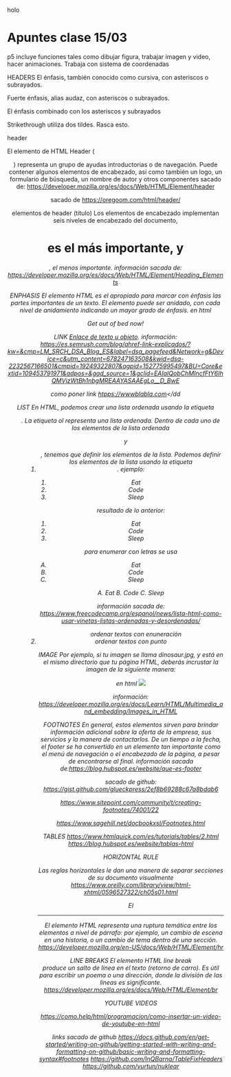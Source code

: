 holo
# Apuntes clase 15/03
p5 incluye funciones tales como dibujar figura, trabajar imagen y video, hacer animaciones. Trabaja con sistema de coordenadas 

HEADERS
El énfasis, también conocido como cursiva, con asteriscos o subrayados.

Fuerte énfasis, alias audaz, con asteriscos o subrayados.

El énfasis combinado con los asteriscos y subrayados

Strikethrough utiliza dos tildes. Rasca esto.

header

El elemento de HTML Header (<header>) representa un grupo de ayudas introductorias o de navegación. Puede contener algunos elementos de encabezado, así como también un logo, un formulario de búsqueda, un nombre de autor y otros componentes
sacado de: https://developer.mozilla.org/es/docs/Web/HTML/Element/header 

sacado de https://oregoom.com/html/header/

elementos de header (título)
Los elementos de encabezado implementan seis niveles de encabezado del documento, <h1> es el más importante, y <h6>, el menos importante. 
información sacada de: https://developer.mozilla.org/es/docs/Web/HTML/Element/Heading_Elements


ENPHASIS
El elemento HTML <em> es el apropiado para marcar con énfasis las partes importantes de un texto. El elemento <em> puede ser anidado, con cada nivel de anidamiento indicando un mayor grado de énfasis.
en html
<p>Get out of bed <em>now</em>!</p> 

LINK
<a href="url">Enlace de texto u objeto</a>.
información: https://es.semrush.com/blog/ahref-link-explicados/?kw=&cmp=LM_SRCH_DSA_Blog_ES&label=dsa_pagefeed&Network=g&Device=c&utm_content=678247163508&kwid=dsa-2232567166501&cmpid=19249322807&agpid=152775995497&BU=Core&extid=109453791971&adpos=&gad_source=1&gclid=EAIaIQobChMIncfFtY6IhQMVjzWtBh1nbgMREAAYASAAEgLo__D_BwE

como poner link
<a
href="https://wwww.blabla.com" >htpps://wwwblabla.com</a></dd

LIST
En HTML, podemos crear una lista ordenada usando la etiqueta  <ol>. La etiqueta ol representa una lista ordenada. Dentro de cada uno de los elementos de la lista ordenada <ol> y <ol />, tenemos que definir los elementos de la lista. Podemos definir los elementos de la lista usando la etiqueta <li>.
ejemplo:
<ol>
  <li>Eat</li>
  <li>Code</li>
  <li>Sleep</li>
</ol>

resultado de lo anterior:
1. Eat
2. Code
3. Sleep


para enumerar con letras se usa
<ol type="A">
  <li>Eat</li>
  <li>Code</li>
  <li>Sleep</li>
</ol>

A. Eat
B. Code
C. Sleep

información sacada de: https://www.freecodecamp.org/espanol/news/lista-html-como-usar-vinetas-listas-ordenadas-y-desordenadas/

<ol> ordenar textos con enuneración </ol>
<li> ordenar textos con punto </li>

IMAGE
Por ejemplo, si tu imagen se llama dinosaur.jpg, y está en el mismo directorio que tu página HTML, deberás incrustar la imagen de la siguiente manera:

en html
<img src="dinosaur.jpg" />

información: https://developer.mozilla.org/es/docs/Learn/HTML/Multimedia_and_embedding/Images_in_HTML

FOOTNOTES
En general, estos elementos sirven para brindar información adicional sobre la oferta de la empresa, sus servicios y la manera de contactarlos. De un tiempo a la fecha, el footer se ha convertido en un elemento tan importante como el menú de navegación o el encabezado de la página, a pesar de encontrarse al final.
información sacada de:https://blog.hubspot.es/website/que-es-footer

sacado de github: https://gist.github.com/glueckpress/2ef8b69288c67a8bdab6

https://www.sitepoint.com/community/t/creating-footnotes/74001/22

https://www.sagehill.net/docbookxsl/Footnotes.html


TABLES
https://www.htmlquick.com/es/tutorials/tables/2.html
https://blog.hubspot.es/website/tablas-html


HORIZONTAL RULE

Las reglas horizontales le dan una manera de separar secciones de su documento visualmente
https://www.oreilly.com/library/view/html-xhtml/0596527322/ch05s01.html

El <hr>El elemento HTML representa una ruptura temática entre los elementos a nivel de párrafo: por ejemplo, un cambio de escena en una historia, o un cambio de tema dentro de una sección.
https://developer.mozilla.org/en-US/docs/Web/HTML/Element/hr


LINE BREAKS
El elemento HTML line break <br> produce un salto de línea en el texto (retorno de carro). Es útil para escribir un poema o una dirección, donde la división de las líneas es significante.
https://developer.mozilla.org/es/docs/Web/HTML/Element/br


YOUTUBE VIDEOS


https://como.help/html/programacion/como-insertar-un-video-de-youtube-en-html




links sacado de github
https://docs.github.com/en/get-started/writing-on-github/getting-started-with-writing-and-formatting-on-github/basic-writing-and-formatting-syntax#footnotes
https://github.com/InQBarna/TableFixHeaders
https://github.com/vurtun/nuklear
